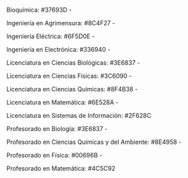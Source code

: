 Bioquímica: #37693D -

Ingeniería en Agrimensura: #8C4F27 -

Ingeniería Eléctrica: #6F5D0E -

Ingeniería en Electrónica: #336940 -

Licenciatura en Ciencias Biológicas: #3E6837 -

Licenciatura en Ciencias Físicas: #3C6090 -

Licenciatura en Ciencias Químicas: #8F4B38 -

Licenciatura en Matemática: #6E528A -

Licenciatura en Sistemas de Información: #2F628C

Profesorado en Biología: #3E6837 -

Profesorado en Ciencias Químicas y del Ambiente: #8E4958 -

Profesorado en Física: #00696B -

Profesorado en Matemática: #4C5C92